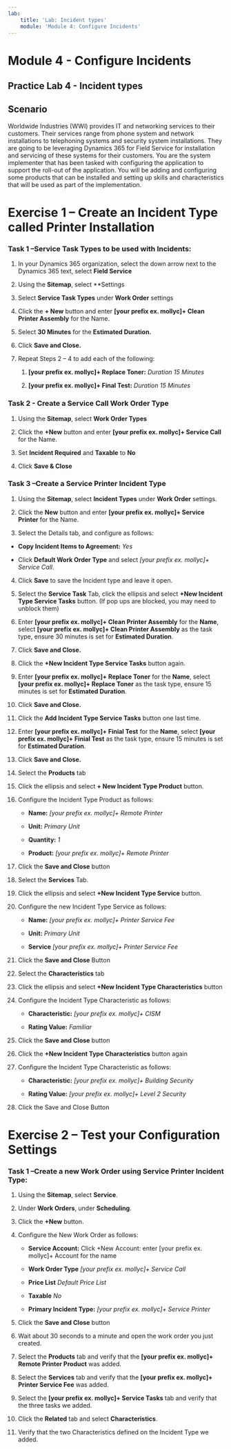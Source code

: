 ```yaml
---
lab:
    title: 'Lab: Incident types'
    module: 'Module 4: Configure Incidents'
---
```


Module 4 - Configure Incidents
====================
## Practice Lab 4 - Incident types

## Scenario

Worldwide Industries (WWI) provides IT and networking services to their
customers. Their services range from phone system and network installations to
telephoning systems and security system installations. They are going to be
leveraging Dynamics 365 for Field Service for installation and servicing of
these systems for their customers. You are the system implementer that has been
tasked with configuring the application to support the roll-out of the
application. You will be adding and configuring some products that can be
installed and setting up skills and characteristics that will be used as part of
the implementation.

Exercise 1 – Create an Incident Type called Printer Installation
================================================================

### Task 1 –Service Task Types to be used with Incidents:

1. In your Dynamics 365 organization, select the down arrow next to the Dynamics 365 text, select **Field Service**

2.  Using the **Sitemap**, select **Settings

2.  Select **Service Task Types** under **Work Order** settings

3.  Click the **+ New** button and enter **[your prefix ex. mollyc]+ Clean Printer Assembly** for the Name.

4.  Select **30 Minutes** for the **Estimated Duration.**

5.  Click **Save and Close.**

6.  Repeat Steps 2 – 4 to add each of the following:

    1.  **[your prefix ex. mollyc]+ Replace Toner:** *Duration 15 Minutes*

    2.  **[your prefix ex. mollyc]+ Final Test:** *Duration 15 Minutes*
    
### Task 2 - Create a Service Call Work Order Type

1. Using the **Sitemap**, select **Work Order Types**

2. Click the **+New** button and enter **[your prefix ex. mollyc]+ Service Call** for the Name.

3. Set **Incident Required** and **Taxable** to **No**

4. Click **Save & Close**

### Task 3 –Create a Service Printer Incident Type

1.  Using the **Sitemap**, select **Incident Types** under **Work Order** settings.

2.  Click the **New** button and enter **[your prefix ex. mollyc]+ Service Printer** for the Name.

3.  Select the Details tab, and configure as follows:

-   **Copy Incident Items to Agreement:** *Yes*

-   Click **Default Work Order Type** and select  *[your prefix ex. mollyc]+ Service Call*.

4.  Click **Save** to save the Incident type and leave it open.

2.  Select the **Service Task** Tab, click the ellipsis and select **+New Incident Type Service Tasks** button. (If pop ups are blocked, you may need to unblock them)

3.  Enter **[your prefix ex. mollyc]+ Clean Printer Assembly** for the **Name**, select **[your prefix ex. mollyc]+ Clean Printer Assembly** as the task type, ensure 30 minutes is set for **Estimated Duration**.

4.  Click **Save and Close.**

5.  Click the **+New Incident Type Service Tasks** button again.

6.  Enter **[your prefix ex. mollyc]+ Replace Toner** for the **Name**, select **[your prefix ex. mollyc]+ Replace Toner** as the task type, ensure 15 minutes is set for **Estimated Duration**.

7.  Click **Save and Close.**

8.  Click the **Add Incident Type Service Tasks** button one last time.

9.  Enter **[your prefix ex. mollyc]+ Finial Test** for the **Name**, select **[your prefix ex. mollyc]+ Finial Test** as the task type, ensure 15 minutes is set for **Estimated Duration**.

10. Click **Save and Close.**

11. Select the **Products** tab

12. Click the ellipsis and select **+ New Incident Type Product** button.

13. Configure the Incident Type Product as follows:

    -   **Name:** *[your prefix ex. mollyc]+ Remote Printer*

    -   **Unit:** *Primary Unit*

    -   **Quantity:** *1*

    -   **Product:** *[your prefix ex. mollyc]+ Remote Printer*

14. Click the **Save and Close** button

15. Select the **Services** Tab.

16. Click the ellipsis and select **+New Incident Type Service** button.

17. Configure the new Incident Type Service as follows:

    -   **Name:** *[your prefix ex. mollyc]+ Printer Service Fee*

    -   **Unit:** *Primary Unit*

    -   **Service** *[your prefix ex. mollyc]+ Printer Service Fee*

18. Click the **Save and Close** Button

19. Select the **Characteristics** tab

20. Click the ellipsis and select **+New Incident Type Characteristics** button

21. Configure the Incident Type Characteristic as follows:

    -   **Characteristic:** *[your prefix ex. mollyc]+ CISM*

    -   **Rating Value:** *Familiar*

22. Click the **Save and Close** button

23. Click the **+New Incident Type Characteristics** button again

24. Configure the Incident Type Characteristic as follows:

    -   **Characteristic:** *[your prefix ex. mollyc]+ Building Security*

    -   **Rating Value:** *[your prefix ex. mollyc]+ Level 2 Security*

25. Click the Save and Close Button

Exercise 2 – Test your Configuration Settings
=============================================

### Task 1 –Create a new Work Order using Service Printer Incident Type:

1.  Using the **Sitemap**, select **Service**.

2.  Under **Work Orders**, under **Scheduling**.

3.  Click the **+New** button.

4.  Configure the New Work Order as follows:

    -   **Service Account:** Click +New Account: enter [your prefix ex. mollyc]+ Account for the name
    
    -   **Work Order Type** *[your prefix ex. mollyc]+ Service Call*
    
    -   **Price List** *Default Price List*
    
    -   **Taxable** *No*

    -   **Primary Incident Type:** *[your prefix ex. mollyc]+ Service Printer*

5.  Click the **Save and Close** button

6.  Wait about 30 seconds to a minute and open the work order you just created.

7.  Select the **Products** tab and verify that the **[your prefix ex. mollyc]+ Remote Printer Product**
    was added.

8.  Select the **Services** tab and verify that the **[your prefix ex. mollyc]+ Printer Service Fee** was
    added.

9.  Select the **[your prefix ex. mollyc]+ Service Tasks** tab and verify that the three tasks we added.

10. Click the **Related** tab and select **Characteristics**.

11. Verify that the two Characteristics defined on the Incident Type we added.

